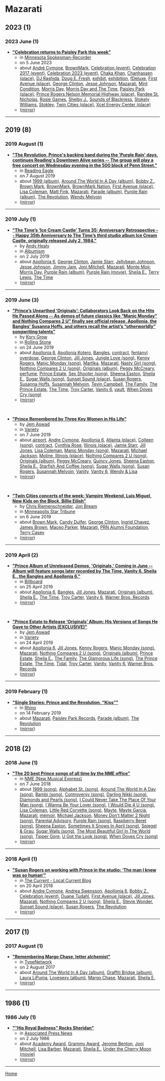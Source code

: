 # Mazarati

## 2023 (1)

### 2023 June (1)

 - [**"Celebration returns to Paisley Park this week"**](https://spokesman-recorder.com/2023/06/05/celebration-returns-to-paisley-park/)
    - in [Minnesota Spokesman-Recorder](../../publications/k-o/minnesota-spokesman-recorder/index.md)
    - on 5 June 2023
    - about [André Cymone](../../topics/andr-cymone/index.md), [BrownMark](../../topics/brownmark/index.md), [Celebration (event)](../../topics/event/celebration/index.md), [Celebration 2017 (event)](../../topics/event/celebration-2017/index.md), [Celebration 2023 (event)](../../topics/event/celebration-2023/index.md), [Chaka Khan](../../topics/chaka-khan/index.md), [Chanhassen (place)](../../topics/place/chanhassen/index.md), [DJ Rashida](../../topics/dj-rashida/index.md), [Doug E. Fresh](../../topics/doug-e-fresh/index.md), [exhibit](../../topics/exhibit/index.md), [exhibition](../../topics/exhibition/index.md), [fDeluxe](../../topics/fdeluxe/index.md), [First Avenue (place)](../../topics/place/first-avenue/index.md), [George Clinton](../../topics/george-clinton/index.md), [Jesse Johnson](../../topics/jesse-johnson/index.md), [Mazarati](../../topics/mazarati/index.md), [Mint Condition](../../topics/mint-condition/index.md), [Morris Day](../../topics/morris-day/index.md), [Morris Day and The Time](../../topics/morris-day-and-the-time/index.md), [Paisley Park (place)](../../topics/place/paisley-park/index.md), [Prince Rogers Nelson Memorial Highway (place)](../../topics/place/prince-rogers-nelson-memorial-highway/index.md), [Randee St. Nicholas](../../topics/randee-st-nicholas/index.md), [Rosie Gaines](../../topics/rosie-gaines/index.md), [Shelby J.](../../topics/shelby-j/index.md), [Sounds of Blackness](../../topics/sounds-of-blackness/index.md), [Stokely Williams](../../topics/stokely-williams/index.md), [Stokley](../../topics/stokley/index.md), [Twin Cities (place)](../../topics/place/twin-cities/index.md), [Xcel Energy Center (place)](../../topics/place/xcel-energy-center/index.md)
    - ([mirror](https://web.archive.org/web/*/https://spokesman-recorder.com/2023/06/05/celebration-returns-to-paisley-park/))

----

## 2019 (8)

### 2019 August (1)

 - [**"The Revolution, Prince's backing band during the 'Purple Rain' days, continues Reading's Downtown Alive series -- The group will play a free concert on Wednesday evening in the 500 block of Penn Street."**](https://www.readingeagle.com/weekend/article/readings-downtown-alive-series-says-welcome-to-the-revolution)
    - in [Reading Eagle](../../publications/p-t/reading-eagle/index.md)
    - on 7 August 2019
    - about [1999 (album)](../../topics/album/1999/index.md), [Around The World In A Day (album)](../../topics/album/around-the-world-in-a-day/index.md), [Bobby Z.](../../topics/bobby-z/index.md), [Brown Mark](../../topics/brown-mark/index.md), [BrownMark](../../topics/brownmark/index.md), [BrownMark Nation](../../topics/brownmark-nation/index.md), [First Avenue (place)](../../topics/place/first-avenue/index.md), [Lisa Coleman](../../topics/lisa-coleman/index.md), [Matt Fink](../../topics/matt-fink/index.md), [Mazarati](../../topics/mazarati/index.md), [Parade (album)](../../topics/album/parade/index.md), [Purple Rain (album)](../../topics/album/purple-rain/index.md), [The Revolution](../../topics/the-revolution/index.md), [Wendy Melvoin](../../topics/wendy-melvoin/index.md)
    - ([mirror](https://web.archive.org/web/*/https://www.readingeagle.com/weekend/article/readings-downtown-alive-series-says-welcome-to-the-revolution))

----

### 2019 July (1)

 - [**"The Time’s ‘Ice Cream Castle’ Turns 35: Anniversary Retrospective -- Happy 35th Anniversary to The Time’s third studio album Ice Cream Castle, originally released July 2, 1984."**](https://www.albumism.com/features/the-time-ice-cream-castle-turns-35-anniversary-retrospective)
    - by [Andy Healy](../../authors/andy-healy/index.md)
    - in [Albumism](../../publications/a-e/albumism/index.md)
    - on 2 July 2019
    - about [Apollonia 6](../../topics/apollonia-6/index.md), [George Clinton](../../topics/george-clinton/index.md), [Jamie Starr](../../topics/jamie-starr/index.md), [Jellybean Johnson](../../topics/jellybean-johnson/index.md), [Jesse Johnson](../../topics/jesse-johnson/index.md), [Jimmy Jam](../../topics/jimmy-jam/index.md), [Joni Mitchell](../../topics/joni-mitchell/index.md), [Mazarati](../../topics/mazarati/index.md), [Monte Moir](../../topics/monte-moir/index.md), [Morris Day](../../topics/morris-day/index.md), [Purple Rain (album)](../../topics/album/purple-rain/index.md), [Purple Rain (movie)](../../topics/movie/purple-rain/index.md), [Sheila E.](../../topics/sheila-e/index.md), [Terry Lewis](../../topics/terry-lewis/index.md), [The Time](../../topics/the-time/index.md)
    - ([mirror](https://web.archive.org/web/*/https://www.albumism.com/features/the-time-ice-cream-castle-turns-35-anniversary-retrospective))

----

### 2019 June (3)

 - [**"Prince’s Unearthed ‘Originals’: Collaborators Look Back on the Hits He Passed Along -- As demos of future classics like “Manic Monday” and Nothing Compares 2 U” finally see official release, Apollonia, the Bangles’ Susanna Hoffs, and others recall the artist’s “otherworldly” songwriting talents"**](https://www.rollingstone.com/music/music-features/prince-originals-interview-842940/)
    - by [Kory Grow](../../authors/kory-grow/index.md)
    - in [Rolling Stone](../../publications/p-t/rolling-stone/index.md)
    - on 24 June 2019
    - about [Apollonia 6](../../topics/apollonia-6/index.md), [Apollonia Kotero](../../topics/apollonia-kotero/index.md), [Bangles](../../topics/bangles/index.md), [contract](../../topics/contract/index.md), [fentanyl overdose](../../topics/fentanyl-overdose/index.md), [George Clinton](../../topics/george-clinton/index.md), [Jill Jones](../../topics/jill-jones/index.md), [Jungle Love (song)](../../topics/song/jungle-love/index.md), [Kenny Rogers](../../topics/kenny-rogers/index.md), [Manic Monday (song)](../../topics/song/manic-monday/index.md), [Martika](../../topics/martika/index.md), [Mazarati](../../topics/mazarati/index.md), [Nasty Girl (song)](../../topics/song/nasty-girl/index.md), [Nothing Compares 2 U (song)](../../topics/song/nothing-compares-2-u/index.md), [Originals (album)](../../topics/album/originals/index.md), [Peggy McCreary](../../topics/peggy-mccreary/index.md), [perfume](../../topics/perfume/index.md), [Prince Estate](../../topics/prince-estate/index.md), [Sex Shooter (song)](../../topics/song/sex-shooter/index.md), [Sheena Easton](../../topics/sheena-easton/index.md), [Sheila E.](../../topics/sheila-e/index.md), [Sugar Walls (song)](../../topics/song/sugar-walls/index.md), [Sunset Sound (place)](../../topics/place/sunset-sound/index.md), [Susan Rogers](../../topics/susan-rogers/index.md), [Susanna Hoffs](../../topics/susanna-hoffs/index.md), [Susannah Melvoin](../../topics/susannah-melvoin/index.md), [Tevin Campbell](../../topics/tevin-campbell/index.md), [The Family](../../topics/the-family/index.md), [The Prince Estate](../../topics/the-prince-estate/index.md), [The Time](../../topics/the-time/index.md), [Troy Carter](../../topics/troy-carter/index.md), [Vanity 6](../../topics/vanity-6/index.md), [vault](../../topics/vault/index.md), [When Doves Cry (song)](../../topics/song/when-doves-cry/index.md)
    - ([mirror](https://web.archive.org/web/*/https://www.rollingstone.com/music/music-features/prince-originals-interview-842940/))

<br />

 - [**"Prince Remembered by Three Key Women in His Life"**](https://variety.com/2019/music/news/prince-birthday-remembered-by-three-key-women-originals-1203235532/)
    - by [Jem Aswad](../../authors/jem-aswad/index.md)
    - in [Variety](../../publications/u-z/variety/index.md)
    - on 7 June 2019
    - about [airport](../../topics/airport/index.md), [Andre Cymone](../../topics/andre-cymone/index.md), [Apollonia 6](../../topics/apollonia-6/index.md), [Atlanta (place)](../../topics/place/atlanta/index.md), [Colleen (song)](../../topics/song/colleen/index.md), [contract](../../topics/contract/index.md), [Cynthia Rose](../../topics/cynthia-rose/index.md), [Illinois (place)](../../topics/place/illinois/index.md), [Jamie Starr](../../topics/jamie-starr/index.md), [Jill Jones](../../topics/jill-jones/index.md), [Lisa Coleman](../../topics/lisa-coleman/index.md), [Manic Monday (song)](../../topics/song/manic-monday/index.md), [Mazarati](../../topics/mazarati/index.md), [Michael Jackson](../../topics/michael-jackson/index.md), [Moline, Illinois (place)](../../topics/place/moline-illinois/index.md), [Nothing Compares 2 U (song)](../../topics/song/nothing-compares-2-u/index.md), [Originals (album)](../../topics/album/originals/index.md), [Peggy McCreary](../../topics/peggy-mccreary/index.md), [Quincy Jones](../../topics/quincy-jones/index.md), [Sheena Easton](../../topics/sheena-easton/index.md), [Sheila E.](../../topics/sheila-e/index.md), [Starfish And Coffee (song)](../../topics/song/starfish-and-coffee/index.md), [Sugar Walls (song)](../../topics/song/sugar-walls/index.md), [Susan Rogers](../../topics/susan-rogers/index.md), [Susannah Melvoin](../../topics/susannah-melvoin/index.md), [Vanity](../../topics/vanity/index.md), [Vanity 6](../../topics/vanity-6/index.md), [Wendy & Lisa](../../topics/wendy-lisa/index.md)
    - ([mirror](https://web.archive.org/web/*/https://variety.com/2019/music/news/prince-birthday-remembered-by-three-key-women-originals-1203235532/))

<br />

 - [**"Twin Cities concerts of the week: Vampire Weekend, Luis Miguel, New Kids on the Block, Billie Eilish"**](https://www.startribune.com/twin-cities-concerts-of-the-week-vampire-weekend-luis-miguel-new-kids-on-the-block-billie-eilish/510910832/)
    - by [Chris Riemenschneider](../../authors/chris-riemenschneider/index.md), [Jon Bream](../../authors/jon-bream/index.md)
    - in [Minneapolis Star Tribune](../../publications/k-o/minneapolis-star-tribune/index.md)
    - on 6 June 2019
    - about [Brown Mark](../../topics/brown-mark/index.md), [Candy Dulfer](../../topics/candy-dulfer/index.md), [George Clinton](../../topics/george-clinton/index.md), [Ingrid Chavez](../../topics/ingrid-chavez/index.md), [James Brown](../../topics/james-brown/index.md), [Maceo Parker](../../topics/maceo-parker/index.md), [Mazarati](../../topics/mazarati/index.md), [PRN Alumni Foundation](../../topics/prn-alumni-foundation/index.md), [Terry Casey](../../topics/terry-casey/index.md)
    - ([mirror](https://web.archive.org/web/*/https://www.startribune.com/twin-cities-concerts-of-the-week-vampire-weekend-luis-miguel-new-kids-on-the-block-billie-eilish/510910832/))

----

### 2019 April (2)

 - [**"Prince Album of Unreleased Demos, 'Originals,' Coming in June -- Album will feature songs later recorded by The Time, Vanity 6, Sheila E., the Bangles and Apollonia 6."**](https://www.billboard.com/articles/columns/rock/8508690/prince-album-unreleased-demos-originals)
    - in [Billboard](../../publications/a-e/billboard/index.md)
    - on 25 April 2019
    - about [Apollonia 6](../../topics/apollonia-6/index.md), [Bangles](../../topics/bangles/index.md), [Jill Jones](../../topics/jill-jones/index.md), [Mazarati](../../topics/mazarati/index.md), [Originals (album)](../../topics/album/originals/index.md), [Sheila E.](../../topics/sheila-e/index.md), [The Time](../../topics/the-time/index.md), [Troy Carter](../../topics/troy-carter/index.md), [Vanity 6](../../topics/vanity-6/index.md), [Warner Bros. Records](../../topics/warner-bros-records/index.md)
    - ([mirror](https://web.archive.org/web/*/https://www.billboard.com/articles/columns/rock/8508690/prince-album-unreleased-demos-originals))

<br />

 - [**"Prince Estate to Release ‘Originals’ Album: His Versions of Songs He Gave to Other Artists (EXCLUSIVE)"**](https://variety.com/2019/music/news/prince-estate-to-release-originals-album-songs-he-gave-to-other-artists-1203197451/)
    - by [Jem Aswad](../../authors/jem-aswad/index.md)
    - in [Variety](../../publications/u-z/variety/index.md)
    - on 24 April 2019
    - about [Apollonia 6](../../topics/apollonia-6/index.md), [Jill Jones](../../topics/jill-jones/index.md), [Kenny Rogers](../../topics/kenny-rogers/index.md), [Manic Monday (song)](../../topics/song/manic-monday/index.md), [Mazarati](../../topics/mazarati/index.md), [Nothing Compares 2 U (song)](../../topics/song/nothing-compares-2-u/index.md), [Originals (album)](../../topics/album/originals/index.md), [Prince Estate](../../topics/prince-estate/index.md), [Sheila E.](../../topics/sheila-e/index.md), [The Family](../../topics/the-family/index.md), [The Glamorous Life (song)](../../topics/song/the-glamorous-life/index.md), [The Prince Estate](../../topics/the-prince-estate/index.md), [The Time](../../topics/the-time/index.md), [Tidal](../../topics/tidal/index.md), [Troy Carter](../../topics/troy-carter/index.md), [Vanity](../../topics/vanity/index.md), [Vanity 6](../../topics/vanity-6/index.md), [Warner Bros. Records](../../topics/warner-bros-records/index.md)
    - ([mirror](https://web.archive.org/web/*/https://variety.com/2019/music/news/prince-estate-to-release-originals-album-songs-he-gave-to-other-artists-1203197451/))

----

### 2019 February (1)

 - [**"Single Stories: Prince and the Revolution, “Kiss”"**](https://www.rhino.com/article/single-stories-prince-and-the-revolution-kiss)
    - in [Rhino](../../publications/p-t/rhino/index.md)
    - on 14 February 2019
    - about [Mazarati](../../topics/mazarati/index.md), [Paisley Park Records](../../topics/paisley-park-records/index.md), [Parade (album)](../../topics/album/parade/index.md), [The Revolution](../../topics/the-revolution/index.md)
    - ([mirror](https://web.archive.org/web/*/https://www.rhino.com/article/single-stories-prince-and-the-revolution-kiss))

----

## 2018 (2)

### 2018 June (1)

 - [**"The 20 best Prince songs of all time by the NME office"**](https://www.nme.com/blogs/nme-blogs/best-prince-songs-9053)
    - in [NME (New Musical Express)](../../publications/k-o/nme-new-musical-express/index.md)
    - on 7 June 2018
    - about [1999 (song)](../../topics/song/1999/index.md), [Alphabet St. (song)](../../topics/song/alphabet-st/index.md), [Around The World In A Day (song)](../../topics/song/around-the-world-in-a-day/index.md), [Bambi (song)](../../topics/song/bambi/index.md), [Controversy (song)](../../topics/song/controversy/index.md), [Darling Nikki (song)](../../topics/song/darling-nikki/index.md), [Diamonds and Pearls (song)](../../topics/song/diamonds-and-pearls/index.md), [I Could Never Take The Place Of Your Man (song)](../../topics/song/i-could-never-take-the-place-of-your-man/index.md), [I Wanna Be Your Lover (song)](../../topics/song/i-wanna-be-your-lover/index.md), [I Would Die 4 U (song)](../../topics/song/i-would-die-4-u/index.md), [Lisa Coleman](../../topics/lisa-coleman/index.md), [Little Red Corvette (song)](../../topics/song/little-red-corvette/index.md), [Mayte](../../topics/mayte/index.md), [Mayte Garcia](../../topics/mayte-garcia/index.md), [Mazarati](../../topics/mazarati/index.md), [memoir](../../topics/memoir/index.md), [Michael Jackson](../../topics/michael-jackson/index.md), [Money Don’t Matter 2 Night (song)](../../topics/song/money-don-t-matter-2-night/index.md), [Parental Advisory](../../topics/parental-advisory/index.md), [Purple Rain (song)](../../topics/song/purple-rain/index.md), [Raspberry Beret (song)](../../topics/song/raspberry-beret/index.md), [Sheena Easton](../../topics/sheena-easton/index.md), [Sometimes It Snows In April (song)](../../topics/song/sometimes-it-snows-in-april/index.md), [Spiegel & Grau](../../topics/spiegel-grau/index.md), [Sugar Walls (song)](../../topics/song/sugar-walls/index.md), [The Most Beautiful Girl In The World (song)](../../topics/song/the-most-beautiful-girl-in-the-world/index.md), [Tipper Gore](../../topics/tipper-gore/index.md), [U Got the Look (song)](../../topics/song/u-got-the-look/index.md), [When Doves Cry (song)](../../topics/song/when-doves-cry/index.md)
    - ([mirror](https://web.archive.org/web/*/https://www.nme.com/blogs/nme-blogs/best-prince-songs-9053))

----

### 2018 April (1)

 - [**"Susan Rogers on working with Prince in the studio: ‘The man I knew was so human’"**](https://blog.thecurrent.org/2018/04/susan-rogers-on-working-with-prince-in-the-studio-the-man-i-knew-was-so-human/)
    - in [The Current - Local Current Blog](../../publications/a-e/the-current-local-current-blog/index.md)
    - on 20 April 2018
    - about [Andre Cymone](../../topics/andre-cymone/index.md), [Andrea Swensson](../../topics/andrea-swensson/index.md), [Apollonia 6](../../topics/apollonia-6/index.md), [Bobby Z.](../../topics/bobby-z/index.md), [Celebration (event)](../../topics/event/celebration/index.md), [Duane Tudahl](../../topics/duane-tudahl/index.md), [First Avenue (place)](../../topics/place/first-avenue/index.md), [Jill Jones](../../topics/jill-jones/index.md), [Mazarati](../../topics/mazarati/index.md), [Nothing Compares 2 U (song)](../../topics/song/nothing-compares-2-u/index.md), [Sheila E.](../../topics/sheila-e/index.md), [Stevie Wonder](../../topics/stevie-wonder/index.md), [Sunset Sound (place)](../../topics/place/sunset-sound/index.md), [Susan Rogers](../../topics/susan-rogers/index.md), [The Revolution](../../topics/the-revolution/index.md)
    - ([mirror](https://web.archive.org/web/*/https://blog.thecurrent.org/2018/04/susan-rogers-on-working-with-prince-in-the-studio-the-man-i-knew-was-so-human/))

----

## 2017 (1)

### 2017 August (1)

 - [**"Remembering Margo Chase, letter alchemist"**](https://www.typenetwork.com/news/article/remembering-margo-chase-letter-alchemist)
    - in [TypeNetwork](../../publications/p-t/typenetwork/index.md)
    - on 2 August 2017
    - about [Around The World In A Day (album)](../../topics/album/around-the-world-in-a-day/index.md), [Graffiti Bridge (album)](../../topics/album/graffiti-bridge/index.md), [Laura LiPuma](../../topics/laura-lipuma/index.md), [Lovesexy (album)](../../topics/album/lovesexy/index.md), [Margo Chase](../../topics/margo-chase/index.md), [Mazarati](../../topics/mazarati/index.md), [Sheila E.](../../topics/sheila-e/index.md)
    - ([mirror](https://web.archive.org/web/*/https://www.typenetwork.com/news/article/remembering-margo-chase-letter-alchemist))

----

## 1986 (1)

### 1986 July (1)

 - [**"″His Royal Badness” Rocks Sheridan"**](https://apnews.com/485767a7a9734b8abcd31a5d36f3ffa1)
    - in [Associated Press News](../../publications/a-e/associated-press-news/index.md)
    - on 2 July 1986
    - about [Academy Award](../../topics/academy-award/index.md), [Grammy Award](../../topics/grammy-award/index.md), [Jerome Benton](../../topics/jerome-benton/index.md), [Joni Mitchell](../../topics/joni-mitchell/index.md), [Lisa Barber](../../topics/lisa-barber/index.md), [Mazarati](../../topics/mazarati/index.md), [Sheila E.](../../topics/sheila-e/index.md), [Under the Cherry Moon (movie)](../../topics/movie/under-the-cherry-moon/index.md)
    - ([mirror](https://web.archive.org/web/*/https://apnews.com/485767a7a9734b8abcd31a5d36f3ffa1))

----

[Home](../index.md)
